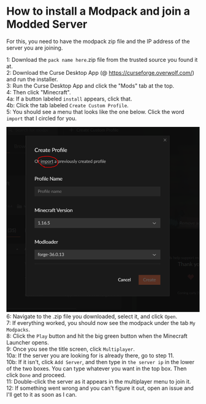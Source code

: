 # How to install a Modpack and join a Modded Server

For this, you need to have the modpack zip file and the IP address of the server you are joining.

1: Download the `pack name here`.zip file from the trusted source you found it at.  
2: Download the Curse Desktop App (@ https://curseforge.overwolf.com/) and run the installer.  
3: Run the Curse Desktop App and click the "Mods" tab at the top.  
4: Then click "Minecraft".  
4a: If a button labeled `install` appears, click that.  
4b: Click the tab labeled `Create Custom Profile`.  
5: You should see a menu that looks like the one below.  Click the word `import` that I circled for you.

![Screenshot](https://github.com/Pecant-Pie/modpackhelp/blob/master/curseimportscreenshot.PNG)  
6: Navigate to the .zip file you downloaded, select it, and click `Open`.  
7: If everything worked, you should now see the modpack under the tab `My Modpacks`.  
8: Click the `Play` button and hit the big green button when the Minecraft Launcher opens.  
9: Once you see the title screen, click `Multiplayer`.  
10a: If the server you are looking for is already there, go to step 11.  
10b: If it isn't, click `Add Server`, and then type in `the server ip` in the lower of the two boxes.  You can type whatever you want in the top box.  Then click `Done` and proceed.  
11: Double-click the server as it appears in the multiplayer menu to join it.  
12: If something went wrong and you can't figure it out, open an issue and I'll get to it as soon as I can.
